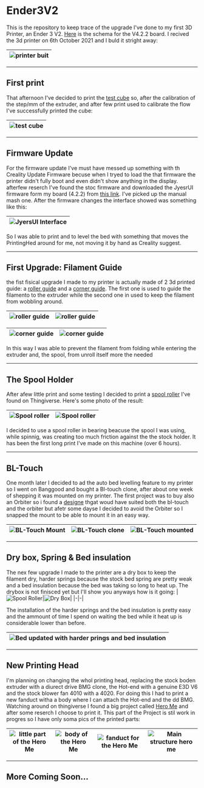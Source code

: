 # Ender3V2
This is the repository to keep trace of the upgrade I've done to my first 3D Printer, an Ender 3 V2.
[Here](./Schema/) is the schema for the V4.2.2 board.
I recived the 3d printer on 6th October 2021 and I buld it stright away:

|![printer buit](./images/00-3DPrinter.jpeg)|
|-|

***
## First print
That afternoon I've decided to print the [test cube](https://www.thingiverse.com/thing:1278865) so, after the calibration of the step/mm of the extruder, and after few print used to calibrate the flow I've successfully printed the cube:

|![test cube](./images/02-TestCube.jpeg)|
|-|
***
## Firmware Update
For the firmware update I've must have messed up something with th Creality Update Firmware becuse when I tryed to load the that firmware the printer didn't fully boot and even didn't show anything in the display. afterfew reserch I've found the stoc firmware and downloaded the JyesrUI firmware form my board (4.2.2) from [this link](https://github.com/jyers/marlin/releases/).
I've picked up the manual mash one.
After the firmware changes the interface showed was something like this:

|![JyersUI Interface](./images/01-Interface.jpeg)|
|-|

So I was able to print and to level the bed with something that moves the PrintingHed around for me, not moving it by hand as Creality suggest.
***
## First Upgrade: Filament Guide
the fist fisical upgrade I made to my printer is actually made of 2 3d printed guide: a [roller guide](https://www.thingiverse.com/thing:3052488) and a [corner guide](https://www.thingiverse.com/thing:3015832). The first one is used to guide the filamento to the extruder while the second one in used to keep the filament from wobbling around.

|![roller guide](./images/03-Roller.jpeg)| ![roller guide](./images/04-Roller.jpeg)|
|-|-|

|![corner guide](./images/05-UpperGuide.jpeg)|![corner guide](./images/06-UpperGuide.jpeg)|
|-|-|

In this way I was able to prevent the filament from folding while entering the extruder and, the spool, from unroll itself more the needed
***

## The Spool Holder
After afew little print and some testing I decided to print a [spool roller](http://www.thingiverse.com/thing:3209211) I've found on Thingiverse. Here's some photo of the result:

|![Spool roller](./images/09-SpoolRoller.jpeg)|![Spool roller](./images/10-SpoolRoller.jpeg)|
|-|-|


I decided to use a spool roller in bearing beacuse the spool I was using, while spinnig, was creating too much friction against the the stock holder.
It has been the first long print I've made on this machine (over 6 hours).
***

## BL-Touch
One month later I decided to ad the auto bed levelling feature to my printer so I went on Banggood and bought  a Bl-touch clone, after about one week of shepping it was mounted on my printer.
The first project was to buy also an Orbiter so i found a [designe](https://www.thingiverse.com/thing:4881107) thgat woud have suited both the bl-touch and the orbiter but afetr some dayse I decided to avoid the Orbiter so I snapped the mount to be able to mount it in an easy way.

|![BL-Touch Mount](./images/11-BlTouch.jpeg)|![BL-Touch clone](./images/12-BlTouch.jpeg)|![BL-Touch mounted](./images/10-BlTouch.jpg)|
|-|-|-|
***

## Dry box, Spring & Bed insulation
The nex few upgrade I made to the printer are a dry box to keep the filament dry, harder springs because the stock bed spring are pretty weak and a bed insulation because the bed was taking so long to heat up.
The drybox is not finisced yet but I'll show you anyways how is it going:
|![Spool Roller](./images/14-SpoolRollerDry.jpeg)|![Dry Box](./images/15-DryBox.jpeg)|
|-|-|

The installation of the harder springs and the bed insulation is pretty easy and the ammount of time I spend on waiting the bed while it heat up is considerable lower than before.

|![Bed updated with harder prings and bed insulation](./images/13-Spring+Insulation.jpeg)|
|-|
***

## New Printing Head
I'm planning on changing the whol printing head, replacing the stock boden extruder with a diurect drive BMG clone, the Hot-end with a genuine E3D V6 and the stock blower fan 4010 with a 4020. For doing this I had to print a new fanduct witha a body where I can attach the Hot-end and the dd BMG. Watching around on thingiverse I found a big project called [Hero Me](https://www.thingiverse.com/thing:4460970) and after  some reserch I choose to print it. This part of the Project is stil work in progres so I have only soma pics of the printed parts:

|![little part of the Hero Me](./images/16-HeroMe.jpeg)|![body of the Hero Me](./images/17-HeroMe.jpeg)|![fanduct for the Hero Me](./images/18-HeroMe.jpeg)|![Main structure hero me](./images/19-HeroMe.jpeg)
|-|-|-|-|

***

## More Coming Soon...